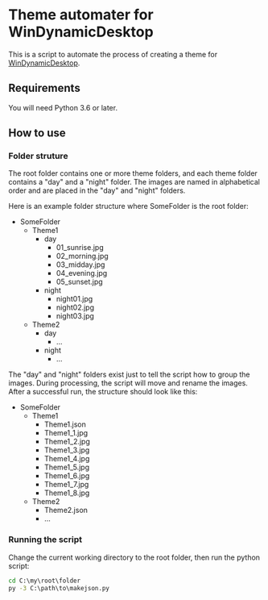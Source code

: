 # Theme automater for WinDynamicDesktop
This is a script to automate the process of creating a theme for [WinDynamicDesktop](https://github.com/t1m0thyj/WinDynamicDesktop).

## Requirements
You will need Python 3.6 or later.

## How to use

### Folder struture
The root folder contains one or more theme folders, and each theme folder contains a "day" and a "night" folder.
The images are named in alphabetical order and are placed in the "day" and "night" folders.

Here is an example folder structure where SomeFolder is the root folder:

* SomeFolder
  * Theme1
    * day
      * 01_sunrise.jpg
      * 02_morning.jpg
      * 03_midday.jpg
      * 04_evening.jpg
      * 05_sunset.jpg
    * night
      * night01.jpg
      * night02.jpg
      * night03.jpg
  * Theme2
    * day
      * ...
    * night
      * ...

The "day" and "night" folders exist just to tell the script how to group the images. During processing, the script will move and rename the images. After a successful run, the structure should look like this:

* SomeFolder
  * Theme1
    * Theme1.json
    * Theme1_1.jpg
    * Theme1_2.jpg
    * Theme1_3.jpg
    * Theme1_4.jpg
    * Theme1_5.jpg
    * Theme1_6.jpg
    * Theme1_7.jpg
    * Theme1_8.jpg
  * Theme2
    * Theme2.json
    * ...

### Running the script
Change the current working directory to the root folder, then run the python script:

```cmd
cd C:\my\root\folder
py -3 C:\path\to\makejson.py
```
